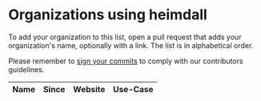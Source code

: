 # Organizations using heimdall

To add your organization to this list, open a pull request that adds your organization's name, optionally with a link. The list is in alphabetical order.

Please remember to [sign your commits](https://docs.github.com/en/authentication/managing-commit-signature-verification/signing-commits) to comply with our contributors guidelines.

| Name | Since | Website | Use-Case |
|:-|:-|:-|:-|